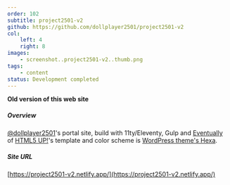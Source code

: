 ```yaml
---
order: 102
subtitle: project2501-v2
github: https://github.com/dollplayer2501/project2501-v2
col:
    left: 4
    right: 8
images:
    - screenshot..project2501-v2..thumb.png
tags:
    - content
status: Development completed
---
```


**Old version of this web site**

##### Overview

[@dollplayer2501](https://github.com/dollplayer2501)'s portal site, build with 11ty/Eleventy, Gulp and [Eventually](https://html5up.net/eventually) of [HTML5 UP!](https://html5up.net/)'s template and color scheme is [WordPress theme's Hexa](https://wordpress.com/ja/theme/hexa).

##### Site URL

[https://project2501-v2.netlify.app/](https://project2501-v2.netlify.app/)
